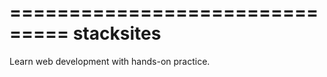===============================
stacksites
===============================

Learn web development with hands-on practice.
